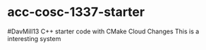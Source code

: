# acc-cosc-1337-starter
#DavMill13
C++ starter code with CMake 
Cloud Changes
This is a interesting system